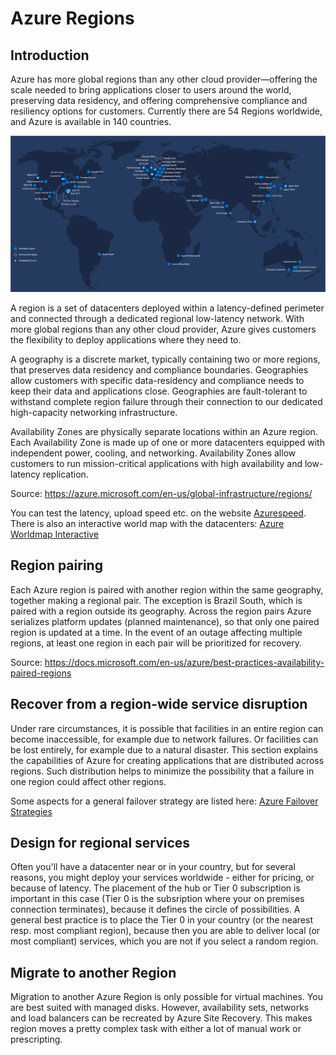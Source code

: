 # Azure Regions

## Introduction

Azure has more global regions than any other cloud provider—offering the scale needed to bring applications closer to users around the world, preserving data residency, and offering comprehensive compliance and resiliency options for customers. Currently there are 54 Regions worldwide, and Azure is available in 140 countries.

![Azure Worldmap](..//media/azure-regions_map.png)

A region is a set of datacenters deployed within a latency-defined perimeter and connected through a dedicated regional low-latency network. With more global regions than any other cloud provider, Azure gives customers the flexibility to deploy applications where they need to.

A geography is a discrete market, typically containing two or more regions, that preserves data residency and compliance boundaries. Geographies allow customers with specific data-residency and compliance needs to keep their data and applications close. Geographies are fault-tolerant to withstand complete region failure through their connection to our dedicated high-capacity networking infrastructure.

Availability Zones are physically separate locations within an Azure region. Each Availability Zone is made up of one or more datacenters equipped with independent power, cooling, and networking. Availability Zones allow customers to run mission-critical applications with high availability and low-latency replication.

Source: https://azure.microsoft.com/en-us/global-infrastructure/regions/

You can test the latency, upload speed etc. on the website [Azurespeed](http://www.azurespeed.com/). There is also an interactive world map with the datacenters: [Azure Worldmap Interactive](https://map.buildazure.com/)

## Region pairing

Each Azure region is paired with another region within the same geography, together making a regional pair. The exception is Brazil South, which is paired with a region outside its geography. Across the region pairs Azure serializes platform updates (planned maintenance), so that only one paired region is updated at a time. In the event of an outage affecting multiple regions, at least one region in each pair will be prioritized for recovery.

Source: https://docs.microsoft.com/en-us/azure/best-practices-availability-paired-regions

## Recover from a region-wide service disruption

Under rare circumstances, it is possible that facilities in an entire region can become inaccessible, for example due to network failures. Or facilities can be lost entirely, for example due to a natural disaster. This section explains the capabilities of Azure for creating applications that are distributed across regions. Such distribution helps to minimize the possibility that a failure in one region could affect other regions.

Some aspects for a general failover strategy are listed here: [Azure Failover Strategies](https://docs.microsoft.com/en-us/azure/architecture/resiliency/recovery-loss-azure-region)

[recommendations]: # ( start )

## Design for regional services

Often you'll have a datacenter near or in your country, but for several reasons, you might deploy your services worldwide - either for pricing, or because of latency. The placement of the hub or Tier 0 subscription is important in this case (Tier 0 is the subsription where your on premises connection terminates), because it defines the circle of possibilities. A general best practice is to place the Tier 0 in your country (or the nearest resp. most compliant region), because then you are able to deliver local (or most compliant) services, which you are not if you select a random region.

[recommendations]: # ( end )

## Migrate to another Region

Migration to another Azure Region is only possible for virtual machines. You are best suited with managed disks. However, availability sets, networks and load balancers can be recreated by Azure Site Recovery. This makes region moves a pretty complex task with either a lot of manual work or prescripting.
